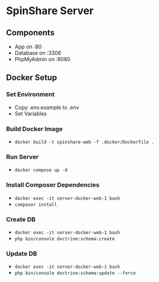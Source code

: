 # SpinShare Server 
## Components
- App on :80
- Database on :3306
- PhpMyAdmin on :8080

## Docker Setup
### Set Environment
- Copy .env.example to .env
- Set Variables

### Build Docker Image
- ``docker build -t spinshare-web -f .docker/Dockerfile .``

### Run Server
- ``docker compose up -d``

### Install Composer Dependencies
- ``docker exec -it server-docker-web-1 bash``
- ``composer install``

### Create DB
- ``docker exec -it server-docker-web-1 bash``
- ``php bin/console doctrine:schema:create``

### Update DB
- ``docker exec -it server-docker-web-1 bash``
- ``php bin/console doctrine:schema:update --force``